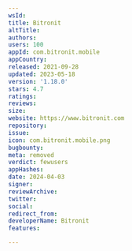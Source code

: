 ```yaml
---
wsId: 
title: Bitronit
altTitle: 
authors: 
users: 100
appId: com.bitronit.mobile
appCountry: 
released: 2021-09-28
updated: 2023-05-18
version: '1.18.0'
stars: 4.7
ratings: 
reviews: 
size: 
website: https://www.bitronit.com
repository: 
issue: 
icon: com.bitronit.mobile.png
bugbounty: 
meta: removed
verdict: fewusers
appHashes: 
date: 2024-04-03
signer: 
reviewArchive: 
twitter: 
social: 
redirect_from: 
developerName: Bitronit
features: 

---
```


